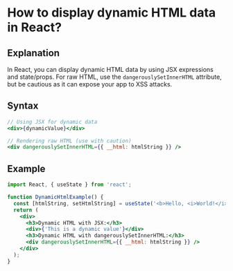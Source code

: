 # How to display dynamic HTML data in React?

## Explanation
In React, you can display dynamic HTML data by using JSX expressions and state/props. For raw HTML, use the `dangerouslySetInnerHTML` attribute, but be cautious as it can expose your app to XSS attacks.

## Syntax
```jsx
// Using JSX for dynamic data
<div>{dynamicValue}</div>

// Rendering raw HTML (use with caution)
<div dangerouslySetInnerHTML={{ __html: htmlString }} />
```

## Example
```jsx
import React, { useState } from 'react';

function DynamicHtmlExample() {
  const [htmlString, setHtmlString] = useState('<b>Hello, <i>World!</i></b>');
  return (
    <div>
      <h3>Dynamic HTML with JSX:</h3>
      <div>{'This is a dynamic value'}</div>
      <h3>Dynamic HTML with dangerouslySetInnerHTML:</h3>
      <div dangerouslySetInnerHTML={{ __html: htmlString }} />
    </div>
  );
}
``` 